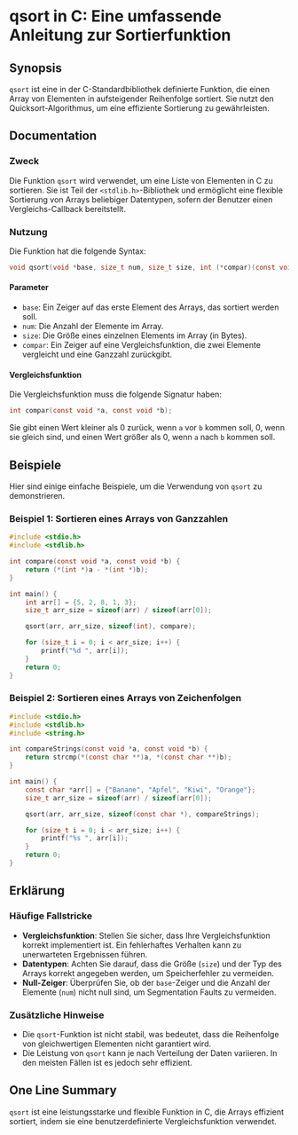 <!--
Meta Description: # qsort in C: Eine umfassende Anleitung zur Sortierfunktion ## Synopsis `qsort` ist eine in der C-Standardbibliothek definierte Funktion, die einen Ar...
Meta Keywords: die, const, qsort, void, int
-->

# qsort in C: Eine umfassende Anleitung zur Sortierfunktion

## Synopsis
`qsort` ist eine in der C-Standardbibliothek definierte Funktion, die einen Array von Elementen in aufsteigender Reihenfolge sortiert. Sie nutzt den Quicksort-Algorithmus, um eine effiziente Sortierung zu gewährleisten.

## Documentation
### Zweck
Die Funktion `qsort` wird verwendet, um eine Liste von Elementen in C zu sortieren. Sie ist Teil der `<stdlib.h>`-Bibliothek und ermöglicht eine flexible Sortierung von Arrays beliebiger Datentypen, sofern der Benutzer einen Vergleichs-Callback bereitstellt.

### Nutzung
Die Funktion hat die folgende Syntax:

```c
void qsort(void *base, size_t num, size_t size, int (*compar)(const void *, const void *));
```

#### Parameter
- `base`: Ein Zeiger auf das erste Element des Arrays, das sortiert werden soll.
- `num`: Die Anzahl der Elemente im Array.
- `size`: Die Größe eines einzelnen Elements im Array (in Bytes).
- `compar`: Ein Zeiger auf eine Vergleichsfunktion, die zwei Elemente vergleicht und eine Ganzzahl zurückgibt.

#### Vergleichsfunktion
Die Vergleichsfunktion muss die folgende Signatur haben:

```c
int compar(const void *a, const void *b);
```

Sie gibt einen Wert kleiner als 0 zurück, wenn `a` vor `b` kommen soll, 0, wenn sie gleich sind, und einen Wert größer als 0, wenn `a` nach `b` kommen soll.

## Beispiele
Hier sind einige einfache Beispiele, um die Verwendung von `qsort` zu demonstrieren.

### Beispiel 1: Sortieren eines Arrays von Ganzzahlen
```c
#include <stdio.h>
#include <stdlib.h>

int compare(const void *a, const void *b) {
    return (*(int *)a - *(int *)b);
}

int main() {
    int arr[] = {5, 2, 8, 1, 3};
    size_t arr_size = sizeof(arr) / sizeof(arr[0]);

    qsort(arr, arr_size, sizeof(int), compare);

    for (size_t i = 0; i < arr_size; i++) {
        printf("%d ", arr[i]);
    }
    return 0;
}
```

### Beispiel 2: Sortieren eines Arrays von Zeichenfolgen
```c
#include <stdio.h>
#include <stdlib.h>
#include <string.h>

int compareStrings(const void *a, const void *b) {
    return strcmp(*(const char **)a, *(const char **)b);
}

int main() {
    const char *arr[] = {"Banane", "Apfel", "Kiwi", "Orange"};
    size_t arr_size = sizeof(arr) / sizeof(arr[0]);

    qsort(arr, arr_size, sizeof(const char *), compareStrings);

    for (size_t i = 0; i < arr_size; i++) {
        printf("%s ", arr[i]);
    }
    return 0;
}
```

## Erklärung
### Häufige Fallstricke
- **Vergleichsfunktion**: Stellen Sie sicher, dass Ihre Vergleichsfunktion korrekt implementiert ist. Ein fehlerhaftes Verhalten kann zu unerwarteten Ergebnissen führen.
- **Datentypen**: Achten Sie darauf, dass die Größe (`size`) und der Typ des Arrays korrekt angegeben werden, um Speicherfehler zu vermeiden.
- **Null-Zeiger**: Überprüfen Sie, ob der `base`-Zeiger und die Anzahl der Elemente (`num`) nicht null sind, um Segmentation Faults zu vermeiden.

### Zusätzliche Hinweise
- Die `qsort`-Funktion ist nicht stabil, was bedeutet, dass die Reihenfolge von gleichwertigen Elementen nicht garantiert wird.
- Die Leistung von `qsort` kann je nach Verteilung der Daten variieren. In den meisten Fällen ist es jedoch sehr effizient.

## One Line Summary
`qsort` ist eine leistungsstarke und flexible Funktion in C, die Arrays effizient sortiert, indem sie eine benutzerdefinierte Vergleichsfunktion verwendet.